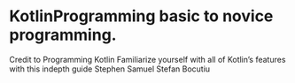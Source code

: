 # KotlinProgramming basic to novice programming.
Credit to 
Programming Kotlin
Familiarize yourself with all of Kotlin’s features with this indepth guide
Stephen Samuel
Stefan Bocutiu
